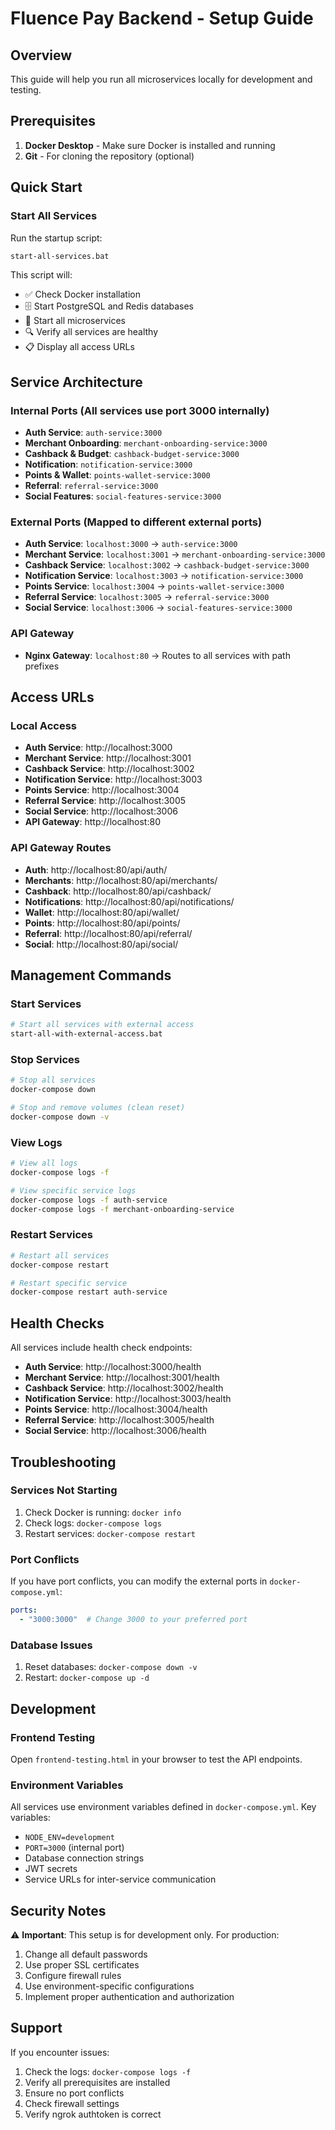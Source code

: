 # Fluence Pay Backend - Setup Guide

## Overview
This guide will help you run all microservices locally for development and testing.

## Prerequisites
1. **Docker Desktop** - Make sure Docker is installed and running
2. **Git** - For cloning the repository (optional)

## Quick Start

### Start All Services
Run the startup script:
```bash
start-all-services.bat
```

This script will:
- ✅ Check Docker installation
- 🗄️ Start PostgreSQL and Redis databases
- 🚀 Start all microservices
- 🔍 Verify all services are healthy
- 📋 Display all access URLs

## Service Architecture

### Internal Ports (All services use port 3000 internally)
- **Auth Service**: `auth-service:3000`
- **Merchant Onboarding**: `merchant-onboarding-service:3000`
- **Cashback & Budget**: `cashback-budget-service:3000`
- **Notification**: `notification-service:3000`
- **Points & Wallet**: `points-wallet-service:3000`
- **Referral**: `referral-service:3000`
- **Social Features**: `social-features-service:3000`

### External Ports (Mapped to different external ports)
- **Auth Service**: `localhost:3000` → `auth-service:3000`
- **Merchant Service**: `localhost:3001` → `merchant-onboarding-service:3000`
- **Cashback Service**: `localhost:3002` → `cashback-budget-service:3000`
- **Notification Service**: `localhost:3003` → `notification-service:3000`
- **Points Service**: `localhost:3004` → `points-wallet-service:3000`
- **Referral Service**: `localhost:3005` → `referral-service:3000`
- **Social Service**: `localhost:3006` → `social-features-service:3000`

### API Gateway
- **Nginx Gateway**: `localhost:80` → Routes to all services with path prefixes

## Access URLs

### Local Access
- **Auth Service**: http://localhost:3000
- **Merchant Service**: http://localhost:3001
- **Cashback Service**: http://localhost:3002
- **Notification Service**: http://localhost:3003
- **Points Service**: http://localhost:3004
- **Referral Service**: http://localhost:3005
- **Social Service**: http://localhost:3006
- **API Gateway**: http://localhost:80


### API Gateway Routes
- **Auth**: http://localhost:80/api/auth/
- **Merchants**: http://localhost:80/api/merchants/
- **Cashback**: http://localhost:80/api/cashback/
- **Notifications**: http://localhost:80/api/notifications/
- **Wallet**: http://localhost:80/api/wallet/
- **Points**: http://localhost:80/api/points/
- **Referral**: http://localhost:80/api/referral/
- **Social**: http://localhost:80/api/social/

## Management Commands

### Start Services
```bash
# Start all services with external access
start-all-with-external-access.bat
```

### Stop Services
```bash
# Stop all services
docker-compose down

# Stop and remove volumes (clean reset)
docker-compose down -v
```

### View Logs
```bash
# View all logs
docker-compose logs -f

# View specific service logs
docker-compose logs -f auth-service
docker-compose logs -f merchant-onboarding-service
```

### Restart Services
```bash
# Restart all services
docker-compose restart

# Restart specific service
docker-compose restart auth-service
```

## Health Checks

All services include health check endpoints:
- **Auth Service**: http://localhost:3000/health
- **Merchant Service**: http://localhost:3001/health
- **Cashback Service**: http://localhost:3002/health
- **Notification Service**: http://localhost:3003/health
- **Points Service**: http://localhost:3004/health
- **Referral Service**: http://localhost:3005/health
- **Social Service**: http://localhost:3006/health

## Troubleshooting

### Services Not Starting
1. Check Docker is running: `docker info`
2. Check logs: `docker-compose logs`
3. Restart services: `docker-compose restart`


### Port Conflicts
If you have port conflicts, you can modify the external ports in `docker-compose.yml`:
```yaml
ports:
  - "3000:3000"  # Change 3000 to your preferred port
```

### Database Issues
1. Reset databases: `docker-compose down -v`
2. Restart: `docker-compose up -d`

## Development

### Frontend Testing
Open `frontend-testing.html` in your browser to test the API endpoints.

### Environment Variables
All services use environment variables defined in `docker-compose.yml`. Key variables:
- `NODE_ENV=development`
- `PORT=3000` (internal port)
- Database connection strings
- JWT secrets
- Service URLs for inter-service communication

## Security Notes

⚠️ **Important**: This setup is for development only. For production:
1. Change all default passwords
2. Use proper SSL certificates
3. Configure firewall rules
4. Use environment-specific configurations
5. Implement proper authentication and authorization

## Support

If you encounter issues:
1. Check the logs: `docker-compose logs -f`
2. Verify all prerequisites are installed
3. Ensure no port conflicts
4. Check firewall settings
5. Verify ngrok authtoken is correct
